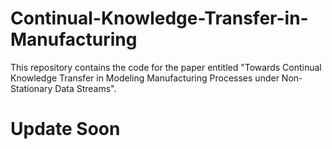 # Continual-Knowledge-Transfer-in-Manufacturing
This repository contains the code for the paper entitled "Towards Continual Knowledge Transfer in Modeling Manufacturing Processes under Non-Stationary Data Streams".

# Update Soon
